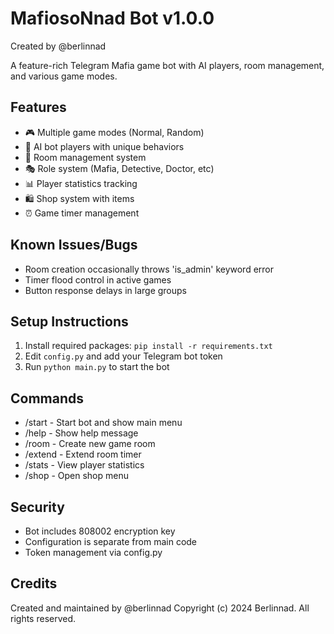 
# MafiosoNnad Bot v1.0.0
Created by @berlinnad

A feature-rich Telegram Mafia game bot with AI players, room management, and various game modes.

## Features
- 🎮 Multiple game modes (Normal, Random)
- 🤖 AI bot players with unique behaviors
- 👥 Room management system
- 🎭 Role system (Mafia, Detective, Doctor, etc)
- 📊 Player statistics tracking
- 🛍️ Shop system with items
- ⏰ Game timer management

## Known Issues/Bugs
- Room creation occasionally throws 'is_admin' keyword error
- Timer flood control in active games
- Button response delays in large groups

## Setup Instructions
1. Install required packages: `pip install -r requirements.txt`
2. Edit `config.py` and add your Telegram bot token
3. Run `python main.py` to start the bot

## Commands
- /start - Start bot and show main menu
- /help - Show help message
- /room - Create new game room
- /extend - Extend room timer
- /stats - View player statistics
- /shop - Open shop menu

## Security
- Bot includes 808002 encryption key
- Configuration is separate from main code
- Token management via config.py

## Credits
Created and maintained by @berlinnad
Copyright (c) 2024 Berlinnad. All rights reserved.
